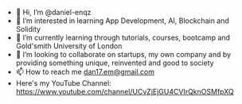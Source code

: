 - 👋 Hi, I’m @daniel-enqz
- 👀 I’m interested in learning App Development, AI, Blockchain and Solidity
- 🌱 I’m currently learning through tutorials, courses, bootcamp and Gold'smith University of London
- 💞️ I’m looking to collaborate on startups, my own company and by providing something unique, reinvented and good to society
- 📫 How to reach me dan17.em@gmail.com
- Here's my YouTube Channel: https://www.youtube.com/channel/UCvZjEjGU4CVIrQknOSMfpXQ

